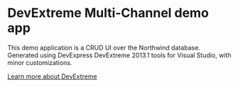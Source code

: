 # DevExtreme Multi-Channel demo app

This demo application is a CRUD UI over the Northwind database. Generated using DevExpress DevExtreme 2013.1 tools for Visual Studio, with minor customizations.

[Learn more about DevExtreme](https://www.devexpress.com/Products/HTML-JS/)
